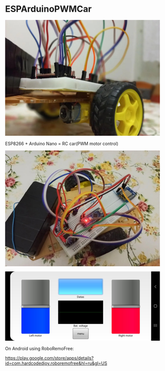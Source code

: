 # ESPArduinoPWMCar

![RC car photo](https://raw.githubusercontent.com/techn0man1ac/ESPArduinoPWMCar/main/Pictures/DChnbkwoGWA.jpg "RC car photo")

ESP8266 + Arduino Nano = RC car(PWM motor control)

![RC car photo2](https://raw.githubusercontent.com/techn0man1ac/ESPArduinoPWMCar/main/Pictures/qoUpP_fSRvU.jpg "RC car photo2")

![RoboRemoFree interface](https://raw.githubusercontent.com/techn0man1ac/ESPArduinoPWMCar/main/Pictures/Screenshot_20211004-004543_RoboRemoFree.jpg "RoboRemoFree interface")

On Android using RoboRemoFree:

https://play.google.com/store/apps/details?id=com.hardcodedjoy.roboremofree&hl=ru&gl=US
